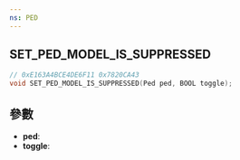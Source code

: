 ```yaml
---
ns: PED
---
```

## SET_PED_MODEL_IS_SUPPRESSED

```c
// 0xE163A4BCE4DE6F11 0x7820CA43
void SET_PED_MODEL_IS_SUPPRESSED(Ped ped, BOOL toggle);
```


## 參數
* **ped**: 
* **toggle**: 


